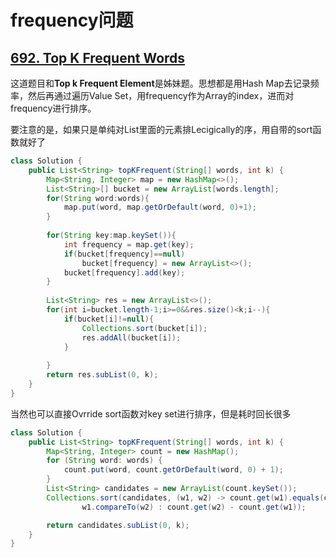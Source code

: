 # frequency问题

## [692. Top K Frequent Words](https://leetcode.com/problems/top-k-frequent-words/description/)

这道题目和**Top k Frequent Element**是姊妹题。思想都是用Hash Map去记录频率，然后再通过遍历Value Set，用frequency作为Array的index，进而对frequency进行排序。

要注意的是，如果只是单纯对List里面的元素排Lecigically的序，用自带的sort函数就好了

```java
class Solution {
    public List<String> topKFrequent(String[] words, int k) {
        Map<String, Integer> map = new HashMap<>();
        List<String>[] bucket = new ArrayList[words.length];
        for(String word:words){
            map.put(word, map.getOrDefault(word, 0)+1);
        }
        
        for(String key:map.keySet()){
            int frequency = map.get(key);
            if(bucket[frequency]==null)
                bucket[frequency] = new ArrayList<>();
            bucket[frequency].add(key);
        }
        
        List<String> res = new ArrayList<>();
        for(int i=bucket.length-1;i>=0&&res.size()<k;i--){
            if(bucket[i]!=null){
                Collections.sort(bucket[i]);
                res.addAll(bucket[i]);
            }
                
        }
        return res.subList(0, k);
    }
}

```

当然也可以直接Ovrride sort函数对key set进行排序，但是耗时回长很多

```java
class Solution {
    public List<String> topKFrequent(String[] words, int k) {
        Map<String, Integer> count = new HashMap();
        for (String word: words) {
            count.put(word, count.getOrDefault(word, 0) + 1);
        }
        List<String> candidates = new ArrayList(count.keySet());
        Collections.sort(candidates, (w1, w2) -> count.get(w1).equals(count.get(w2)) ?
                w1.compareTo(w2) : count.get(w2) - count.get(w1));

        return candidates.subList(0, k);
    }
}
```

